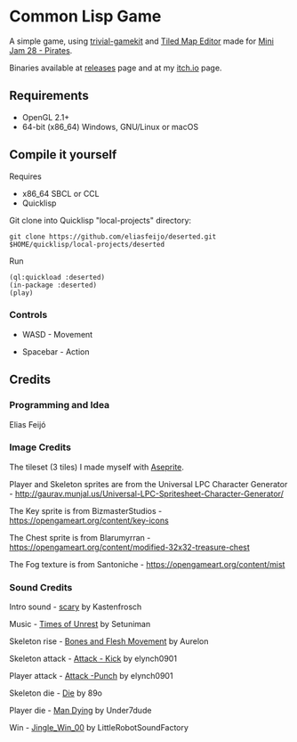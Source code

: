 # Common Lisp Game

A simple game, using [trivial-gamekit](https://github.com/borodust/trivial-gamekit) and [Tiled Map Editor](https://www.mapeditor.org/) made for [Mini Jam 28 - Pirates](https://itch.io/jam/mini-jam-28-pirates).

Binaries available at [releases](https://github.com/eliasfeijo/deserted/releases) page and at my [itch.io](https://efeijo.itch.io/deserted) page.

## Requirements

* OpenGL 2.1+
* 64-bit (x86_64) Windows, GNU/Linux or macOS

## Compile it yourself

Requires

* x86_64 SBCL or CCL
* Quicklisp

Git clone into Quicklisp "local-projects" directory:

`git clone https://github.com/eliasfeijo/deserted.git $HOME/quicklisp/local-projects/deserted`

Run
```
(ql:quickload :deserted)
(in-package :deserted)
(play)
```

### Controls

* WASD - Movement

* Spacebar - Action

## Credits

### Programming and Idea

Elias Feijó

### Image Credits

The tileset (3 tiles) I made myself with [Aseprite](https://www.aseprite.org/).

Player and Skeleton sprites are from the Universal LPC Character Generator - http://gaurav.munjal.us/Universal-LPC-Spritesheet-Character-Generator/

The Key sprite is from BizmasterStudios - https://opengameart.org/content/key-icons

The Chest sprite is from Blarumyrran - https://opengameart.org/content/modified-32x32-treasure-chest

The Fog texture is from Santoniche - https://opengameart.org/content/mist

### Sound Credits

Intro sound - [scary](https://freesound.org/people/Kastenfrosch/sounds/162472/) by Kastenfrosch

Music - [Times of Unrest](https://freesound.org/people/Setuniman/sounds/470116/) by Setuniman

Skeleton rise - [Bones and Flesh Movement](https://freesound.org/people/Aurelon/sounds/422622/) by Aurelon

Skeleton attack - [Attack - Kick](https://freesound.org/people/elynch0901/sounds/464501/) by elynch0901

Player attack - [Attack -Punch](https://freesound.org/people/elynch0901/sounds/464503/) by elynch0901

Skeleton die - [Die](https://freesound.org/people/89o/sounds/434129/) by 89o

Player die - [Man Dying](https://freesound.org/people/Under7dude/sounds/163442/)  by Under7dude

Win - [Jingle_Win_00](https://freesound.org/people/LittleRobotSoundFactory/sounds/270402/) by LittleRobotSoundFactory

